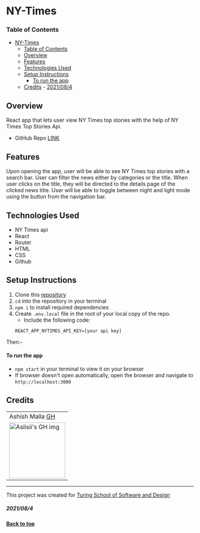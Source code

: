 # NY-Times

### Table of Contents
- [NY-Times](#ny-times)
    - [Table of Contents](#table-of-contents)
  - [Overview](#overview)
  - [Features](#features)
  - [Technologies Used](#technologies-used)
  - [Setup Instructions](#setup-instructions)
      - [To run the app](#to-run-the-app)
  - [Credits](#credits)
        - [2021/08/4](#2021084)


## Overview
React app that lets user view NY Times top stories with the help of NY Times Top Stories Api. 

- GitHub Repo [LINK](https://github.com/asiisii/ny-times)


## Features
Upon opening the app, user will be able to see NY Times top stories with a search bar. User can filter the news either by categories or the title. When user clicks on the title, they will be directed to the details page of the clicked news title. User will be able to toggle between night and light mode using the button from the navigation bar. 


## Technologies Used 
- NY Times api
- React
- Router
- HTML
- CSS 
- Github

## Setup Instructions
1. Clone this [repository](https://github.com/asiisii/ny-times)
2. `cd` into the repository in your terminal
3. `npm i` to install required dependencies 
4. Create `.env.local` file in the root of your local copy of the repo.
   - Include the following code: 
    ```
    REACT_APP_NYTIMES_API_KEY=[your api key]
    ```
Then:-
#### To run the app
 -  `npm start` in your terminal to view it on your browser
 -  If browser doesn't open automatically, open the browser and navigate to `http://localhost:3000`
  
 ## Credits 
 <table>
  <tr>
    <td> Ashish Malla <a href="https://github.com/asiisii">GH</td>
  </tr>
  <td>
    <img src="https://avatars.githubusercontent.com/u/36644181?v=4" alt="Asiisii's GH img"
  width="150" height="auto" />
  </td>  
</table>

**************************************************************************
This project was created for [Turing School of Software and Design](https://turing.io/)
##### 2021/08/4
**[Back to top](#table-of-contents)**